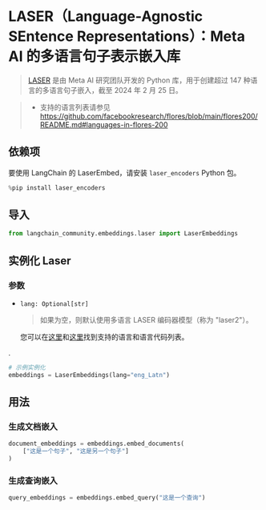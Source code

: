 # LASER（Language-Agnostic SEntence Representations）：Meta AI 的多语言句子表示嵌入库

>[LASER](https://github.com/facebookresearch/LASER/) 是由 Meta AI 研究团队开发的 Python 库，用于创建超过 147 种语言的多语言句子嵌入，截至 2024 年 2 月 25 日。

>- 支持的语言列表请参见 https://github.com/facebookresearch/flores/blob/main/flores200/README.md#languages-in-flores-200

## 依赖项

要使用 LangChain 的 LaserEmbed，请安装 `laser_encoders` Python 包。

```python
%pip install laser_encoders
```

## 导入

```python
from langchain_community.embeddings.laser import LaserEmbeddings
```

## 实例化 Laser

   

### 参数

- `lang: Optional[str]`

    >如果为空，则默认使用多语言 LASER 编码器模型（称为 "laser2"）。

    您可以在[这里](https://github.com/facebookresearch/flores/blob/main/flores200/README.md#languages-in-flores-200)和[这里](https://github.com/facebookresearch/LASER/blob/main/laser_encoders/language_list.py)找到支持的语言和语言代码列表。

.

```python
# 示例实例化
embeddings = LaserEmbeddings(lang="eng_Latn")
```

## 用法

### 生成文档嵌入

```python
document_embeddings = embeddings.embed_documents(
    ["这是一个句子", "这是另一个句子"]
)
```

### 生成查询嵌入

```python
query_embeddings = embeddings.embed_query("这是一个查询")
```
